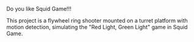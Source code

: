 Do you like Squid Game!!!

This project is a flywheel ring shooter mounted on a turret platform with motion detection, simulating the "Red Light, Green Light" game in Squid Game.

